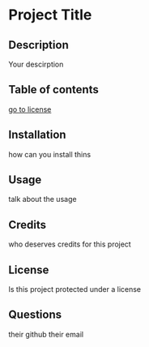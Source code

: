 # Project Title

## Description
Your descirption

## Table of contents
[go to license](#license)

## Installation
how can you install thins

## Usage
talk about the usage

## Credits
who deserves credits for this project

## License
Is this project protected under a license

## Questions
their github
their email

<!-- [![License](https://img.shields.io/badge/License-Apache_2.0-blue.svg)](https://opensource.org/licenses/Apache-2.0)

first is what its called in []
then the first link is the image
second is the link to the licenser -->